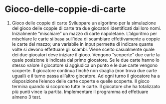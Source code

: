 # Gioco-delle-coppie-di-carte
1. Gioco delle coppie di carte
Sviluppare un algoritmo per la simulazione del gioco delle coppie di carte tra due
giocatori identificati dai loro nomi. Inizialmente “mischiare” un mazzo di carte
napoletane. L’algoritmo per mischiare le carte si basa sull’idea di scambiare
effettivamente a coppie le carte del mazzo; una variabile in input permette di indicare
quante volte si devono effettuare gli scambi.
Viene scelto casualmente quale dei due giocatori deve iniziare il gioco. Vengono
“scoperte” due carte la quale posizione è indicata dal primo giocatore. Se le due carte
hanno lo stesso valore il giocatore si aggiudica un punto e le due carte vengono scoperte.
Il giocatore continua finchè non sbaglia (non trova due carte uguali) e il turno passa
all’altro giocatore.
Ad ogni turno il giocatore ha a disposizione l’elenco delle carte coperte e quelle
scoperte. Il gioco termina quando si scoprono tutte le carte. Il giocatore che ha
totalizzato più punti vince la partita.
Implementare il programma ed effettuare almeno 3 test.
